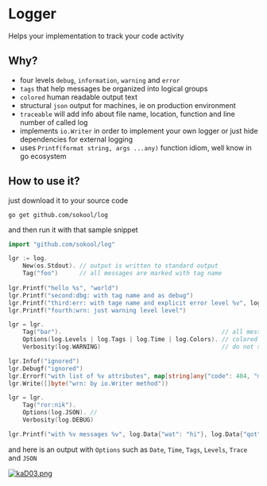 # Logger

Helps your implementation to track your code activity

## Why?

- four levels `debug`, `information`, `warning` and `error`
- `tags` that help messages be organized into logical groups
- `colored` human readable output text
- structural `json` output for machines, ie on production environment
- `traceable` will add info about file name, location, function and line number
  of called log
- implements `io.Writer` in order to implement your own logger or just hide
  dependencies for external logging
- uses `Printf(format string, args ...any)` function idiom, well know in go
  ecosystem

## How to use it?

just download it to your source code

```shell
go get github.com/sokool/log
```

and then run it with that sample snippet

```go
import "github.com/sokool/log"

lgr := log.
    New(os.Stdout). // output is written to standard output
    Tag("foo")      // all messages are marked with tag name
	
lgr.Printf("hello %s", "world")
lgr.Printf("second:dbg: with tag name and as debug")
lgr.Printf("third:err: with tage name and explicit error level %v", log.Data{"message": "it's bad", "code": 859})
lgr.Printf("fourth:wrn: just warning level level")

lgr = lgr.
    Tag("bar").                                             // all messages are marked with bar tag name
    Options(log.Levels | log.Tags | log.Time | log.Colors). // colored text with tags and levels
    Verbosity(log.WARNING)                                  // do not show DBG and INF logs

lgr.Infof("ignored")
lgr.Debugf("ignored")
lgr.Errorf("with list of %v attributes", map[string]any{"code": 404, "message": "not found"})
lgr.Write([]byte("wrn: by io.Writer method"))

lgr = lgr.
    Tag("ror:nik").
    Options(log.JSON). //
    Verbosity(log.DEBUG)

lgr.Printf("with %v messages %v", log.Data{"wat": "hi"}, log.Data{"qot": "there"})
```

and here is an output with `Options` such as `Date`, `Time`, `Tags`, `Levels`, `Trace` and `JSON`

[![kaD03.png](https://yourimageshare.com/ib/z6gS4dadrN.webp)](https://yourimageshare.com/ib/z6gS4dadrN.webp)